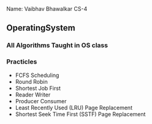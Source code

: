  Name: Vaibhav Bhawalkar
 CS-4

## OperatingSystem
### All Algorithms Taught in OS class

### Practicles
- FCFS Scheduling
- Round Robin
- Shortest Job First
- Reader Writer
- Producer Consumer
- Least Recently Used (LRU) Page Replacement
- Shortest Seek Time First (SSTF) Page Replacement
